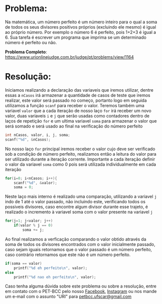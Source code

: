 # Problema: 
Na matemática, um número perfeito é um número inteiro para o qual a soma de todos os seus divisores positivos próprios (excluindo ele mesmo) é igual ao próprio número. Por exemplo o número 6 é perfeito, pois 1+2+3 é igual a 6. Sua tarefa é escrever um programa que imprima se um determinado número é perfeito ou não.

**Problema Completo**: https://www.urionlinejudge.com.br/judge/pt/problems/view/1164


# Resolução:

Iniciamos realizando a declaração das variaveis que iremos utilizar, dentre essas a `nCasos` irá armazenar a quantidade de casos de teste que iremos realizar, este valor será passado no começo, portanto logo em seguida utilizamos a função `scanf` para receber o valor. Teremos também uma variavel `valor` que a cada iteração de nosso laço `for` irá receber um novo valor, duas variaveis `i` e `j` que serão usadas como contadores dentro de laços de repetição `for` e um ultima variavel `soma` para armazenar o valor que será somado e será usado ao final na verificação do número perfeito 
```c
int nCasos, valor, i, j, soma;
scanf("%d", &nCasos);
```

No nosso laço `for` principal iremos receber o valor cujo deve ser verificado sob a condição de número perfeito, realizamos então a leitura do valor para ser utilizado durante a iteração corrente. Importante a cada iteração definir o valor da variavel `soma` como 0 pois será utilizada individualmente em cada iteração
```c
for(i=0; i<nCasos; i++){
	scanf("%d", &valor);
	soma = 0;
```

Neste laço mais interno é realizado uma comparação, utilizando a variavel `j` indo de 1 até o valor passado, não incluindo este, verificando todos os possiveis divisores, caso encontre algum divisor durante esse trajeto, é realizado o incremento à variavel soma com o valor presente na variavel `j`
```c
for(j=1; j<valor; j++)
	if(valor % j == 0)
		soma += j;
```

Ao final realizamos a verficação comparando o valor obtido através da soma de todos os divisores encontrados com o valor inicialmente passado, caso sejam iguais retornamos que o valor passado é um número perfeito, caso contrário retornamos que este não é um número perfeito.
```c
if(soma == valor)
	printf("%d eh perfeito\n", valor);
else
	printf("%d nao eh perfeito\n", valor);
```

    
Caso tenha alguma dúvida sobre este problema ou sobre a resolução, entre em contato com o PET-BCC pelo nosso
[Facebook](https://www.facebook.com/petbcc/),
[Instagram](https://www.instagram.com/petbcc.ufscar/)
ou nos mande um e-mail com o assunto "URI" para  petbcc.ufscar@gmail.com

